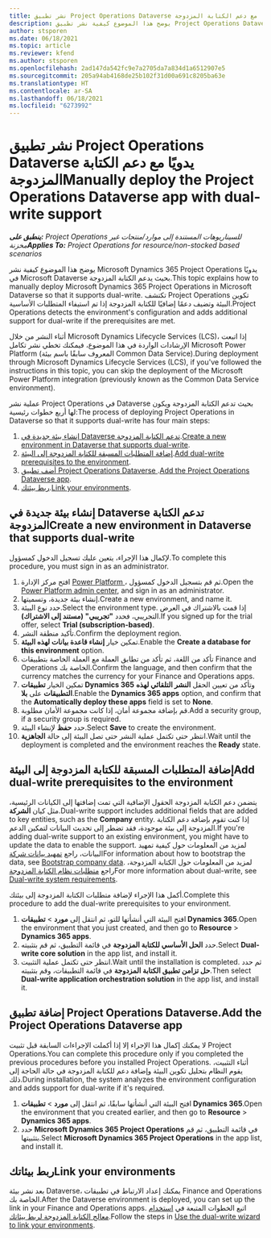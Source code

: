 ```yaml
---
title: نشر تطبيق Project Operations Dataverse يدويًا مع دعم الكتابة المزدوجة
description: يوضح هذا الموضوع كيفية نشر تطبيق Project Operations Dataverse يدويًا بحيث يدعم الكتابة المزدوجة.
author: stsporen
ms.date: 06/18/2021
ms.topic: article
ms.reviewer: kfend
ms.author: stsporen
ms.openlocfilehash: 2ad147da542fc9e7a2705da7a834d1a6512907e5
ms.sourcegitcommit: 205a94ab4168de25b102f31d00a691c8205ba63e
ms.translationtype: HT
ms.contentlocale: ar-SA
ms.lasthandoff: 06/18/2021
ms.locfileid: "6273992"
---
```

# <a name="manually-deploy-the-project-operations-dataverse-app-with-dual-write-support"></a><span data-ttu-id="b7400-103">نشر تطبيق Project Operations Dataverse يدويًا مع دعم الكتابة المزدوجة</span><span class="sxs-lookup"><span data-stu-id="b7400-103">Manually deploy the Project Operations Dataverse app with dual-write support</span></span>

<span data-ttu-id="b7400-104">_**ينطبق على:** Project Operations للسيناريوهات المستندة إلى موارد/منتجات غير مخزنة‬_</span><span class="sxs-lookup"><span data-stu-id="b7400-104">_**Applies To:** Project Operations for resource/non-stocked based scenarios_</span></span>

<span data-ttu-id="b7400-105">يوضح هذا الموضوع كيفية نشر Microsoft Dynamics 365 Project Operations يدويًا في Microsoft Dataverse بحيث يدعم الكتابة المزدوجة.</span><span class="sxs-lookup"><span data-stu-id="b7400-105">This topic explains how to manually deploy Microsoft Dynamics 365 Project Operations in Microsoft Dataverse so that it supports dual-write.</span></span> <span data-ttu-id="b7400-106">تكتشف Project Operations تكوين البيئة وتضيف دعمًا إضافيًا للكتابة المزدوجة إذا تم استيفاء المتطلبات الأساسية.</span><span class="sxs-lookup"><span data-stu-id="b7400-106">Project Operations detects the environment's configuration and adds additional support for dual-write if the prerequisites are met.</span></span>

<span data-ttu-id="b7400-107">أثناء النشر من خلال Microsoft Dynamics Lifecycle Services (LCS)، إذا اتبعت الإرشادات الواردة في هذا الموضوع، فيمكنك تخطي نشر تكامل Microsoft Power Platform (المعروف سابقًا باسم بيئة Common Data Service).</span><span class="sxs-lookup"><span data-stu-id="b7400-107">During deployment through Microsoft Dynamics Lifecycle Services (LCS), if you've followed the instructions in this topic, you can skip the deployment of the Microsoft Power Platform integration (previously known as the Common Data Service environment).</span></span>

<span data-ttu-id="b7400-108">عملية نشر Project Operations في Dataverse بحيث تدعم الكتابة المزدوجة‬ ويكون لها أربع خطوات رئيسية:</span><span class="sxs-lookup"><span data-stu-id="b7400-108">The process of deploying Project Operations in Dataverse so that it supports dual-write has four main steps:</span></span>

1. <span data-ttu-id="b7400-109">[إنشاء بيئة جديدة في Dataverse تدعم الكتابة المزدوجة](#create).</span><span class="sxs-lookup"><span data-stu-id="b7400-109">[Create a new environment in Dataverse that supports dual-write](#create).</span></span>
2. <span data-ttu-id="b7400-110">[إضافة المتطلبات المسبقة للكتابة المزدوجة إلى البيئة](#prerequisites).</span><span class="sxs-lookup"><span data-stu-id="b7400-110">[Add dual-write prerequisites to the environment](#prerequisites).</span></span>
3. <span data-ttu-id="b7400-111">[أضف تطبيق Project Operations Dataverse ](#dataverse).</span><span class="sxs-lookup"><span data-stu-id="b7400-111">[Add the Project Operations Dataverse app](#dataverse).</span></span>
4. <span data-ttu-id="b7400-112">[ربط بيئتك](#link).</span><span class="sxs-lookup"><span data-stu-id="b7400-112">[Link your environments](#link).</span></span>

## <a name="create-a-new-environment-in-dataverse-that-supports-dual-write"></a><a name="create"></a><span data-ttu-id="b7400-113">إنشاء بيئة جديدة في Dataverse تدعم الكتابة المزدوجة</span><span class="sxs-lookup"><span data-stu-id="b7400-113">Create a new environment in Dataverse that supports dual-write</span></span>

<span data-ttu-id="b7400-114">لإكمال هذا الإجراء، يتعين عليك تسجيل الدخول كمسؤول.</span><span class="sxs-lookup"><span data-stu-id="b7400-114">To complete this procedure, you must sign in as an administrator.</span></span>

1. <span data-ttu-id="b7400-115">افتح مركز الإدارة [Power Platform ](https://admin.powerplatform.com)، ثم قم بتسجيل الدخول كمسؤول.</span><span class="sxs-lookup"><span data-stu-id="b7400-115">Open the [Power Platform admin center](https://admin.powerplatform.com), and sign in as an administrator.</span></span>
2. <span data-ttu-id="b7400-116">إنشاء بيئة جديدة، وتسميتها.</span><span class="sxs-lookup"><span data-stu-id="b7400-116">Create a new environment, and name it.</span></span>
3. <span data-ttu-id="b7400-117">حدد نوع البيئة.</span><span class="sxs-lookup"><span data-stu-id="b7400-117">Select the environment type.</span></span> <span data-ttu-id="b7400-118">إذا قمت بالاشتراك في العرض التجريبي، فحدد **"تجريبي" (مستند إلى الاشتراك)**.</span><span class="sxs-lookup"><span data-stu-id="b7400-118">If you signed up for the trial offer, select **Trial (subscription-based)**.</span></span>
4. <span data-ttu-id="b7400-119">تأكيد منطقة النشر.</span><span class="sxs-lookup"><span data-stu-id="b7400-119">Confirm the deployment region.</span></span>
5. <span data-ttu-id="b7400-120">تمكين خيار **إنشاء قاعدة بيانات لهذه البيئة**.</span><span class="sxs-lookup"><span data-stu-id="b7400-120">Enable the **Create a database for this environment** option.</span></span> 
6. <span data-ttu-id="b7400-121">تأكد من اللغة، ثم تأكد من تطابق العملة مع العملة الخاصة بتطبيقات Finance and Operations الخاصة بك.</span><span class="sxs-lookup"><span data-stu-id="b7400-121">Confirm the language, and then confirm that the currency matches the currency for your Finance and Operations apps.</span></span>
7. <span data-ttu-id="b7400-122">تمكين الخيار **تطبيقات Dynamics 365** وتأكد من تعيين الحقل **النشر التلقائي لهذه التطبيقات** على **بلا**.</span><span class="sxs-lookup"><span data-stu-id="b7400-122">Enable the **Dynamics 365 apps** option, and confirm that the **Automatically deploy these apps** field is set to **None**.</span></span>
8. <span data-ttu-id="b7400-123">قم بإضافة مجموعة أمان، إذا كانت مجموعة الأمان مطلوبة.</span><span class="sxs-lookup"><span data-stu-id="b7400-123">Add a security group, if a security group is required.</span></span>
9. <span data-ttu-id="b7400-124">حدد **حفظ** لإنشاء البيئة.</span><span class="sxs-lookup"><span data-stu-id="b7400-124">Select **Save** to create the environment.</span></span>
10. <span data-ttu-id="b7400-125">انتظر حتى تكتمل عملية النشر حتى تصل البيئة إلى حالة **الجاهزية**.</span><span class="sxs-lookup"><span data-stu-id="b7400-125">Wait until the deployment is completed and the environment reaches the **Ready** state.</span></span>

## <a name="add-dual-write-prerequisites-to-the-environment"></a><a name="prerequisites"></a><span data-ttu-id="b7400-126">إضافة المتطلبات المسبقة للكتابة المزدوجة إلى البيئة</span><span class="sxs-lookup"><span data-stu-id="b7400-126">Add dual-write prerequisites to the environment</span></span>

<span data-ttu-id="b7400-127">يتضمن دعم الكتابة المزدوجة الحقول الإضافية التي تمت إضافتها إلى الكيانات الرئيسية، مثل كيان **الشركة**.</span><span class="sxs-lookup"><span data-stu-id="b7400-127">Dual-write support includes additional fields that are added to key entities, such as the **Company** entity.</span></span> <span data-ttu-id="b7400-128">إذا كنت تقوم بإضافة دعم الكتابة المزدوجة إلى بيئة موجودة، فقد تضطر إلى تحديث البيانات لتمكين الدعم.</span><span class="sxs-lookup"><span data-stu-id="b7400-128">If you're adding dual-write support to an existing environment, you might have to update the data to enable the support.</span></span> <span data-ttu-id="b7400-129">لمزيد من المعلومات حول كيفية تمهيد البيانات، راجع [تمهيد بيانات شركة](/dynamics365/fin-ops-core/dev-itpro/data-entities/dual-write/bootstrap-company-data)</span><span class="sxs-lookup"><span data-stu-id="b7400-129">For information about how to bootstrap the data, see [Bootstrap company data](/dynamics365/fin-ops-core/dev-itpro/data-entities/dual-write/bootstrap-company-data).</span></span> <span data-ttu-id="b7400-130">لمزيد من المعلومات حول الكتابة المزدوجة، راجع [متطلبات نظام الكتابة المزدوجة](/dynamics365/fin-ops-core/dev-itpro/data-entities/dual-write/dual-write-system-req)</span><span class="sxs-lookup"><span data-stu-id="b7400-130">For more information about dual-write, see [Dual-write system requirements](/dynamics365/fin-ops-core/dev-itpro/data-entities/dual-write/dual-write-system-req).</span></span>

<span data-ttu-id="b7400-131">أكمل هذا الإجراء لإضافة متطلبات الكتابة المزدوجة إلى بيئتك.</span><span class="sxs-lookup"><span data-stu-id="b7400-131">Complete this procedure to add the dual-write prerequisites to your environment.</span></span>

1. <span data-ttu-id="b7400-132">افتح البيئة التي أنشأتها للتو، ثم انتقل إلى **مورد** \> **تطبيقات Dynamics 365**.</span><span class="sxs-lookup"><span data-stu-id="b7400-132">Open the environment that you just created, and then go to **Resource** \> **Dynamics 365 apps**.</span></span>
2. <span data-ttu-id="b7400-133">حدد **الحل الأساسي للكتابة المزدوجة** في قائمة التطبيق، ثم قم بتثبيته.</span><span class="sxs-lookup"><span data-stu-id="b7400-133">Select **Dual-write core solution** in the app list, and install it.</span></span>
3. <span data-ttu-id="b7400-134">انتظر حتى تكتمل عملية التثبيت.</span><span class="sxs-lookup"><span data-stu-id="b7400-134">Wait until the installation is completed.</span></span> <span data-ttu-id="b7400-135">ثم حدد **حل تزامن تطبيق الكتابة المزدوجة** في قائمة التطبيقات، وقم بتثبيته.</span><span class="sxs-lookup"><span data-stu-id="b7400-135">Then select **Dual-write application orchestration solution** in the app list, and install it.</span></span>

## <a name="add-the-project-operations-dataverse-app"></a><a name="dataverse"></a><span data-ttu-id="b7400-136">إضافة تطبيق Project Operations Dataverse.</span><span class="sxs-lookup"><span data-stu-id="b7400-136">Add the Project Operations Dataverse app</span></span>

<span data-ttu-id="b7400-137">لا يمكنك إكمال هذا الإجراء إلا إذا أكملت الإجراءات السابقة قبل تثبيت Project Operations.</span><span class="sxs-lookup"><span data-stu-id="b7400-137">You can complete this procedure only if you completed the previous procedures before you installed Project Operations.</span></span> <span data-ttu-id="b7400-138">أثناء التثبيت، يقوم النظام بتحليل تكوين البيئة وإضافة دعم للكتابة المزدوجة في حالة الحاجة إلى ذلك.</span><span class="sxs-lookup"><span data-stu-id="b7400-138">During installation, the system analyzes the environment configuration and adds support for dual-write if it's required.</span></span>

1. <span data-ttu-id="b7400-139">افتح البيئة التي أنشأتها سابقًا، ثم انتقل إلى **مورد** \> **تطبيقات Dynamics 365**.</span><span class="sxs-lookup"><span data-stu-id="b7400-139">Open the environment that you created earlier, and then go to **Resource** \> **Dynamics 365 apps**.</span></span>
2. <span data-ttu-id="b7400-140">حدد **Microsoft Dynamics 365 Project Operations** في قائمة التطبيق، ثم قم بتثبيتها.</span><span class="sxs-lookup"><span data-stu-id="b7400-140">Select **Microsoft Dynamics 365 Project Operations** in the app list, and install it.</span></span>

## <a name="link-your-environments"></a><a name="link"></a><span data-ttu-id="b7400-141">ربط بيئاتك</span><span class="sxs-lookup"><span data-stu-id="b7400-141">Link your environments</span></span>

<span data-ttu-id="b7400-142">بعد نشر بيئة Dataverse، يمكنك إعداد الارتباط في تطبيقات Finance and Operations الخاصة بك.</span><span class="sxs-lookup"><span data-stu-id="b7400-142">After the Dataverse environment is deployed, you can set up the link in your Finance and Operations apps.</span></span> <span data-ttu-id="b7400-143">اتبع الخطوات المتبعة في [استخدام معالج الكتابة المزدوجة لربط بيئاتك](/dynamics365/fin-ops-core/dev-itpro/data-entities/dual-write/link-your-environment).</span><span class="sxs-lookup"><span data-stu-id="b7400-143">Follow the steps in [Use the dual-write wizard to link your environments](/dynamics365/fin-ops-core/dev-itpro/data-entities/dual-write/link-your-environment).</span></span>
